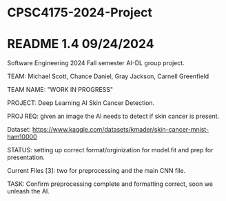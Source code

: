 # CPSC4175-2024-Project
# README 1.4 09/24/2024
Software Engineering 2024 Fall semester AI-DL group project.

TEAM: Michael Scott, Chance Daniel, Gray Jackson, Carnell Greenfield

TEAM NAME: "WORK IN PROGRESS"

PROJECT: Deep Learning AI Skin Cancer Detection.

PROJ REQ: given an image the AI needs to detect if skin cancer is present.

Dataset: https://www.kaggle.com/datasets/kmader/skin-cancer-mnist-ham10000

STATUS: setting up correct format/orginization for model.fit and prep for presentation.

Current Files [3]: two for preprocessing and the main CNN file. 

TASK: Confirm preprocessing complete and formatting correct, soon we unleash the AI.

